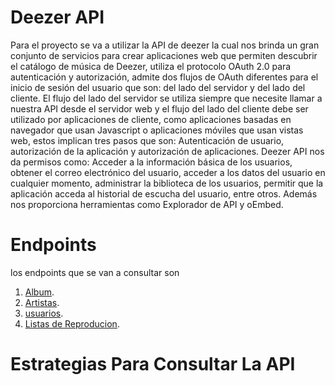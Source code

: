 # Deezer API
Para el proyecto se va a utilizar la API de deezer la cual nos brinda un gran conjunto de servicios para crear aplicaciones web que permiten descubrir el catálogo de música de Deezer, utiliza el protocolo OAuth 2.0 para autenticación y autorización, admite dos flujos de OAuth diferentes para el inicio de sesión del  usuario  que son: del lado del servidor y del lado del cliente. El flujo del lado del servidor se utiliza siempre que necesite llamar a nuestra API desde el servidor web y el flujo del lado del cliente debe ser utilizado por aplicaciones de cliente, como aplicaciones basadas en navegador que usan Javascript o aplicaciones móviles que usan vistas web, estos implican tres pasos que son: Autenticación de usuario, autorización de la  aplicación y autorización de aplicaciones.
Deezer API nos da permisos como: Acceder a la información básica de los usuarios, obtener el correo electrónico del usuario, acceder a los datos del usuario en cualquier momento, administrar la biblioteca de los usuarios, permitir que la aplicación acceda al historial de escucha del usuario, entre otros.
Además nos proporciona herramientas como Explorador de API y oEmbed.

# Endpoints
los endpoints que se van a consultar son 
1. [Album](https://developers.deezer.com/api/album).
2. [Artistas](https://developers.deezer.com/api/artist).
3. [usuarios](https://developers.deezer.com/api/user).
4. [Listas de Reproducion](https://developers.deezer.com/api/playlist).

# Estrategias Para Consultar La API
